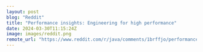 ```yaml
---
layout: post
blog: "Reddit"
title: "Performance insights: Engineering for high performance"
date: 2024-03-30T11:15:24Z
image: images/reddit.png
remote_url: "https://www.reddit.com/r/java/comments/1brffjo/performance_insights_engineering_for_high/"
---
```

